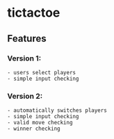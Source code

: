 # tictactoe


## Features

### Version 1:
	- users select players
	- simple input checking


### Version 2:
	- automatically switches players
	- simple input checking
	- valid move checking
	- winner checking
